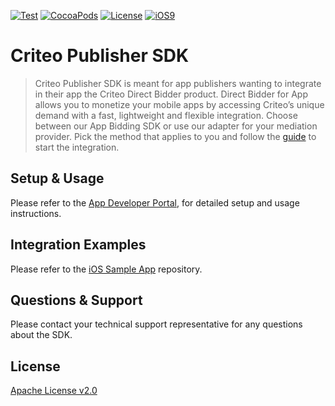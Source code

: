 [![Test](https://github.com/criteo/ios-publisher-sdk/workflows/Test/badge.svg)]()
[![CocoaPods](https://img.shields.io/cocoapods/v/CriteoPublisherSdk.svg)]()
[![License](https://img.shields.io/github/license/criteo/ios-publisher-sdk.svg)]()
[![iOS9](https://img.shields.io/badge/iOS-9.0%2B-lightgrey.svg)]()

# Criteo Publisher SDK
> Criteo Publisher SDK is meant for app publishers wanting to integrate in their app the Criteo
> Direct Bidder product. Direct Bidder for App allows you to monetize your mobile apps by accessing
> Criteo’s unique demand with a fast, lightweight and flexible integration. Choose between our App
> Bidding SDK or use our adapter for your mediation provider. Pick the method that applies to you
> and follow the [guide](https://publisherdocs.criteotilt.com/app/ios/get-started/) to start the
> integration.

## Setup & Usage
Please refer to the [App Developer Portal](https://publisherdocs.criteotilt.com/app/ios/), for
detailed setup and usage instructions.

## Integration Examples
Please refer to the [iOS Sample App](https://github.com/criteo/ios-publisher-sdk-examples) repository.

## Questions & Support
Please contact your technical support representative for any questions about the SDK.

## License
[Apache License v2.0](LICENSE)
